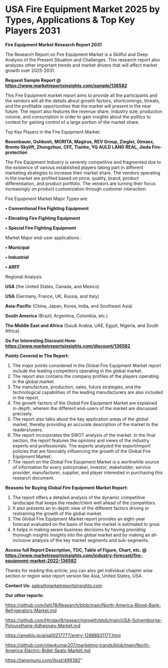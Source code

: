 # USA Fire Equipment Market 2025 by Types, Applications & Top Key Players 2031

<strong>Fire Equipment Market Research Report 2031</strong>

The Research Report on Fire Equipment Market is a Skillful and Deep Analysis of the Present Situation and Challenges. This research report also analyzes other important trends and market drivers that will affect market growth over 2025-2031.

<strong>Request Sample Report @ <a href=https://www.marketreportsinsights.com/sample/136582>https://www.marketreportsinsights.com/sample/136582</a></strong>

This Fire Equipment market report aims to provide all the participants and the vendors will all the details about growth factors, shortcomings, threats, and the profitable opportunities that the market will present in the near future. The report also features the revenue share, industry size, production volume, and consumption in order to gain insights about the politics to contest for gaining control of a large portion of the market share.

Top Key Players in the Fire Equipment Market:

<strong>Rosenbauer, Oshkosh, MORITA, Magirus, REV Group, Ziegler, Gimaex, Bronto Skylift, Zhongzhuo, CFE, Tianhe, YQ AULD LANG REAL, Jieda Fire-protection</strong>

The Fire Equipment Industry is severely competitive and fragmented due to the existence of various established players taking part in different marketing strategies to increase their market share. The vendors operating in the market are profiled based on price, quality, brand, product differentiation, and product portfolio. The vendors are turning their focus increasingly on product customization through customer interaction.

Fire Equipment Market Major Types are:

<strong>• Conventional Fire Fighting Equipment

• Elevating Fire Fighting Equipment

• Special Fire Fighting Equipment</strong>

Market Major end-user applications :

<strong>• Municipal

• Industrial

• ARFF</strong>

Regional Analysis

</u><strong><b>USA</b></strong> (the United States, Canada, and Mexico)

<strong><b>USA </b></strong>(Germany, France, UK, Russia, and Italy)

<strong><b>Asia-Pacific</b></strong> (China, Japan, Korea, India, and Southeast Asia)

<strong><b>South America</b></strong> (Brazil, Argentina, Colombia, etc.)

<strong><b>The Middle East and Africa</b></strong> (Saudi Arabia, UAE, Egypt, Nigeria, and South Africa)

<strong>Go For Interesting Discount Here: <a href=https://www.marketreportsinsights.com/discount/136582>https://www.marketreportsinsights.com/discount/136582</a></strong>

<strong>Points Covered in The Report:</strong>
<ol>
  <li>The major points considered in the Global Fire Equipment Market report include the leading competitors operating in the global market.</li>
  <li>The report also contains the company profiles of the players operating in the global market.</li>
  <li>The manufacture, production, sales, future strategies, and the technological capabilities of the leading manufacturers are also included in the report.</li>
  <li>The growth factors of the Global Fire Equipment Market are explained in-depth, wherein the different end-users of the market are discussed precisely.</li>
  <li>The report also talks about the key application areas of the global market, thereby providing an accurate description of the market to the readers/users.</li>
  <li>The report incorporates the SWOT analysis of the market. In the final section, the report features the opinions and views of the industry experts and professionals. The experts analyzed the export/import policies that are favorably influencing the growth of the Global Fire Equipment Market.</li>
  <li>The report on the Global Fire Equipment Market is a worthwhile source of information for every policymaker, investor, stakeholder, service provider, manufacturer, supplier, and player interested in purchasing this research document.</li>
</ol>
<strong>Reasons for Buying Global Fire Equipment Market Report:</strong>

<ol>
  <li>The report offers a detailed analysis of the dynamic competitive landscape that keeps the reader/client well ahead of the competitors.</li>
  <li>It also presents an in-depth view of the different factors driving or restraining the growth of the global market.</li>
  <li>The Global Fire Equipment Market report provides an eight-year forecast evaluated on the basis of how the market is estimated to grow.</li>
  <li>It helps in making aware business decisions by having providing thorough insights insights into the global market and by making an all-inclusive analysis of the key market segments and sub-segments.</li>
</ol>
<strong>Access full Report Description, TOC, Table of Figure, Chart, etc. @ <a href=https://www.marketreportsinsights.com/industry-forecast/fire-equipment-market-2022-136582>https://www.marketreportsinsights.com/industry-forecast/fire-equipment-market-2022-136582</a></strong>


Thanks for reading this article; you can also get individual chapter wise section or region wise report version like Asia, United States, USA.

<strong>Contact Us:</strong>
sales@marketreportsinsights.com

<strong>Our other reports:</strong>

<a href=https://github.com/Ishi78/Research/blob/main/North-America-Blood-Bank-Refrigerators-Market.md>https://github.com/Ishi78/Research/blob/main/North-America-Blood-Bank-Refrigerators-Market.md</a>

<a href=https://github.com/Hindavi8/researchgrowth/blob/main/USA-Solventborne-Polyurethane-Adhesives-Market.md>https://github.com/Hindavi8/researchgrowth/blob/main/USA-Solventborne-Polyurethane-Adhesives-Market.md</a>

<a href=https://ameblo.jp/anjali0217777/entry-12888831177.html>https://ameblo.jp/anjali0217777/entry-12888831177.html</a>

<a href=https://github.com/vijaykumar207/marketing-trands/blob/main/North-America-Electric-Bidet-Seats-Market.md>https://github.com/vijaykumar207/marketing-trands/blob/main/North-America-Electric-Bidet-Seats-Market.md</a>

<a href=https://tanomuno.com/illust/499382>https://tanomuno.com/illust/499382</a>"
